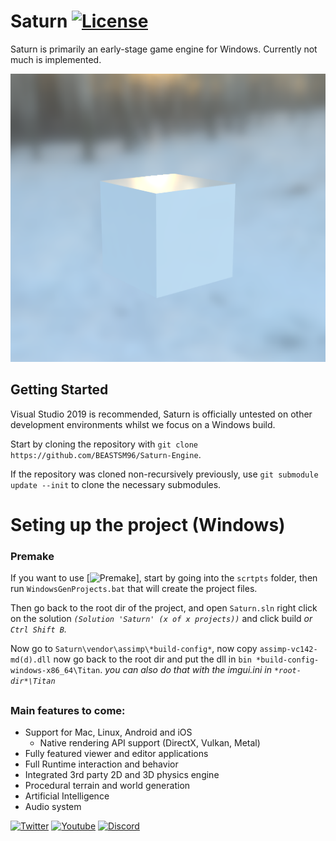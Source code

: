 # Saturn [![License](https://img.shields.io/badge/license-MIT-green.svg)](https://github.com/BEASTSM96/Sparky-Engine/blob/master/LICENSE)

Saturn is primarily an early-stage game engine for Windows. Currently not much is implemented.

![Renderer01](/Titan/assets/.github/i/sat/Renderer01.png?raw=true "Renderer01")

## Getting Started
Visual Studio 2019 is recommended, Saturn is officially untested on other development environments whilst we focus on a Windows build.

Start by cloning the repository with `git clone https://github.com/BEASTSM96/Saturn-Engine`.

If the repository was cloned non-recursively previously, use `git submodule update --init` to clone the necessary submodules.

# Seting up the project (Windows)

### Premake

If you want to use [![Premake](https://github.com/premake/premake-core)], start by going into the `scrtpts` folder, then run `WindowsGenProjects.bat` that will create the project files.

Then go back to the root dir of the project, and open `Saturn.sln` right click on the solution *`(Solution 'Saturn' (x of x projects))`* and click build *or `Ctrl Shift B`.*

Now go to `Saturn\vendor\assimp\*build-config*`, now copy `assimp-vc142-md(d).dll` now go back to the root dir and put the dll in `bin *build-config-windows-x86_64\Titan`. *you can also do that with the imgui.ini in `*root-dir*\Titan`*

## 

### Main features to come:
- Support for Mac, Linux, Android and iOS
    - Native rendering API support (DirectX, Vulkan, Metal)
- Fully featured viewer and editor applications
- Full Runtime interaction and behavior
- Integrated 3rd party 2D and 3D physics engine
- Procedural terrain and world generation
- Artificial Intelligence
- Audio system


[![Twitter](https://img.shields.io/badge/%40beastsm96--blue.svg?style=social&logo=Twitter)](https://twitter.com/beastsm96)
[![Youtube](https://img.shields.io/badge/BEAST--red.svg?style=social&logo=youtube)](https://www.youtube.com/channel/UC4kS5P7Jsq3eacveJiFuQbg)
[![Discord](https://img.shields.io/badge/EngineDiscord--red.svg?style=social&logo=discord)](https://discord.gg/9tTVbkt)
